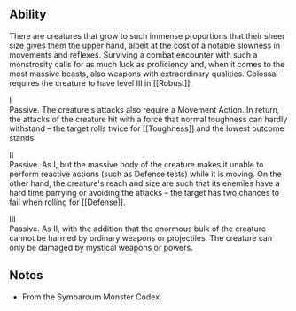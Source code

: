 ## Ability
There are creatures that grow to such immense proportions that their sheer size gives them the upper hand, albeit at the cost of a notable slowness in movements and reflexes. Surviving a combat encounter with such a monstrosity calls for as much luck as proficiency and, when it comes to the most massive beasts, also weapons with extraordinary qualities. Colossal requires the creature to have level III in [[Robust]].

I<br>Passive. The creature's attacks also require a Movement Action. In return, the attacks of the creature hit with a force that normal toughness can hardly withstand – the target rolls twice for [[Toughness]] and the lowest outcome stands.

II<br>Passive. As I, but the massive body of the creature makes it unable to perform reactive actions (such as Defense tests) while it is moving. On the other hand, the creature's reach and size are such that its enemies have a hard time parrying or avoiding the attacks – the target has two chances to fail when rolling for [[Defense]].

III<br>Passive. As II, with the addition that the enormous bulk of the creature cannot be harmed by ordinary weapons or projectiles. The creature can only be damaged by mystical weapons or powers.
## Notes
* From the Symbaroum Monster Codex.
